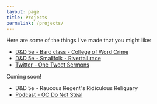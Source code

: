 ```yaml
---
layout: page
title: Projects
permalink: /projects/
---
```


Here are some of the things I've made that you might like:

* [D&D 5e - Bard class - College of Word Crime](https://www.dmsguild.com/product/289204/Bard--College-of-Word-Crime)
* [D&D 5e - Smallfolk - Rivertail race](https://www.dndbeyond.com/races/79620-rivertail)
* [Twitter - One Tweet Sermons](https://twitter.com/search?q=(%23OneTweetSermon)%20(from%3Akaldrenon)&src=typed_query)

Coming soon!

* D&D 5e - Raucous Regent's Ridiculous Reliquary
* [Podcast - OC Do Not Steal](/oc)
